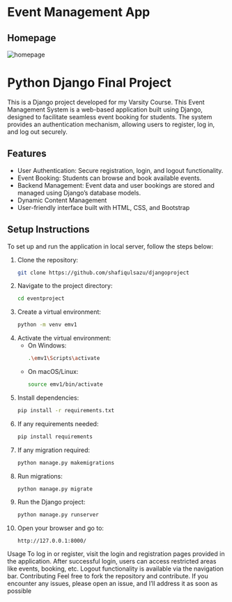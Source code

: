 # Event Management App

## Homepage 
![homepage](https://github.com/user-attachments/assets/59af9378-1855-40ee-819b-df4ef4e4163c)


# Python Django Final Project

This is a Django project developed for my Varsity Course. This Event Management System is a web-based application built using Django, designed to facilitate seamless event booking for students. The system provides an authentication mechanism, allowing users to register, log in, and log out securely.

## Features

- User Authentication: Secure registration, login, and logout functionality.
- Event Booking: Students can browse and book available events.
- Backend Management: Event data and user bookings are stored and managed using Django’s database models.
- Dynamic Content Management
- User-friendly interface built with HTML, CSS, and Bootstrap
  


## Setup Instructions

To set up and run the application in local server, follow the steps below:

1. Clone the repository:
   ```sh
   git clone https://github.com/shafiqulsazu/djangoproject
   ```
2. Navigate to the project directory:
   ```sh
   cd eventproject
   ```
3. Create a virtual environment:
   ```sh
   python -m venv emv1
   ```
4. Activate the virtual environment:
   - On Windows:
     ```sh
     .\emv1\Scripts\activate
     ```
   - On macOS/Linux:
     ```sh
     source emv1/bin/activate
     ```
5. Install dependencies:
   ```sh
   pip install -r requirements.txt
   ```
6. If any requirements needed:
   ```sh
   pip install requirements
   ```
6. If any migration required:
   ```sh
   python manage.py makemigrations
   ```
6. Run migrations:
   ```sh
   python manage.py migrate
   ```
7. Run the Django project:
   ```sh
   python manage.py runserver
   ```
8. Open your browser and go to:
   ```
   http://127.0.0.1:8000/
   ```


Usage
To log in or register, visit the login and registration pages provided in the application.
After successful login, users can access restricted areas like events, booking, etc.
Logout functionality is available via the navigation bar.
Contributing
Feel free to fork the repository and contribute. If you encounter any issues, please open an issue, and I’ll address it as soon as possible

